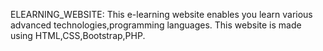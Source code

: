 ELEARNING_WEBSITE:
This e-learning website enables you learn various advanced technologies,programming languages.
This website is made using HTML,CSS,Bootstrap,PHP.
